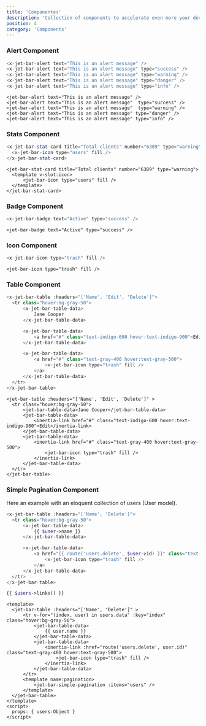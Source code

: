 ```yaml
---
title: 'Componentes'
description: 'Collection of components to accelerate even more your development with Laravel Jetstream.'
position: 4
category: 'Components'
---
```


### Alert Component

<code-group>
  <code-block label="For Livewire stack" active>

  ```php
<x-jet-bar-alert text="This is an alert message" />
<x-jet-bar-alert text="This is an alert message" type="success" />
<x-jet-bar-alert text="This is an alert message" type="warning" />
<x-jet-bar-alert text="This is an alert message" type="danger" />
<x-jet-bar-alert text="This is an alert message" type="info" />
  ```

  </code-block>
  <code-block label="For InertiaJS stack">

  ```vue
<jet-bar-alert text="This is an alert message" />
<jet-bar-alert text="This is an alert message"  type="success" />
<jet-bar-alert text="This is an alert message"  type="warning" />
<jet-bar-alert text="This is an alert message" type="danger" />
<jet-bar-alert text="This is an alert message" type="info" />
  ```

  </code-block>
</code-group>

### Stats Component

<code-group>
  <code-block label="For Livewire stack" active>

  ```php
<x-jet-bar-stat-card title="Total clients" number="6389" type="warning" >
    <x-jet-bar-icon type="users" fill />
</x-jet-bar-stat-card>
  ```

  </code-block>
  <code-block label="For InertiaJS stack">

  ```vue
<jet-bar-stat-card title="Total clients" number="6389" type="warning">
    <template v-slot:icon>
        <jet-bar-icon type="users" fill />
    </template>
</jet-bar-stat-card>
  ```

  </code-block>
</code-group>

### Badge Component

<code-group>
  <code-block label="For Livewire stack" active>

  ```php
<x-jet-bar-badge text="Active" type="success" />
  ```

  </code-block>
  <code-block label="For InertiaJS stack">

  ```vue
<jet-bar-badge text="Active" type="success" />
  ```

  </code-block>
</code-group>

### Icon Component

<code-group>
  <code-block label="For Livewire stack" active>

  ```php
<x-jet-bar-icon type="trash" fill />
  ```

  </code-block>
  <code-block label="For InertiaJS stack">

  ```vue
<jet-bar-icon type="trash" fill />
  ```

  </code-block>
</code-group>

### Table Component

<code-group>
  <code-block label="For Livewire stack" active>

  ```php
<x-jet-bar-table :headers="['Name', 'Edit', 'Delete']">
    <tr class="hover:bg-gray-50">
        <x-jet-bar-table-data>
            Jane Cooper
        </x-jet-bar-table-data>

        <x-jet-bar-table-data>
            <a href="#" class="text-indigo-600 hover:text-indigo-900">Edit</a>
        </x-jet-bar-table-data>

        <x-jet-bar-table-data>
            <a href="#" class="text-gray-400 hover:text-gray-500">
                <x-jet-bar-icon type="trash" fill />
            </a>
        </x-jet-bar-table-data>
    </tr>
</x-jet-bar-table>
  ```

  </code-block>
  <code-block label="For InertiaJS stack">

  ```vue
<jet-bar-table :headers="['Name', 'Edit', 'Delete']" >
    <tr class="hover:bg-gray-50">
        <jet-bar-table-data>Jane Cooper</jet-bar-table-data>
        <jet-bar-table-data>
            <inertia-link href="#" class="text-indigo-600 hover:text-indigo-900">Edit</inertia-link>
        </jet-bar-table-data>
        <jet-bar-table-data>
            <inertia-link href="#" class="text-gray-400 hover:text-gray-500">
                <jet-bar-icon type="trash" fill />
            </inertia-link>
        </jet-bar-table-data>
    </tr>
</jet-bar-table>
  ```

  </code-block>
</code-group>

### Simple Pagination Component

Here an example with an eloquent collection of users (User model).

<code-group>
  <code-block label="For Livewire stack" active>

  ```php
<x-jet-bar-table :headers="['Name', 'Delete']">
    <tr class="hover:bg-gray-50">
        <x-jet-bar-table-data>
            {{ $user->name }}
        </x-jet-bar-table-data>

        <x-jet-bar-table-data>
            <a href="{{ route('users.delete', $user->id) }}" class="text-gray-400 hover:text-gray-500">
                <x-jet-bar-icon type="trash" fill />
            </a>
        </x-jet-bar-table-data>
    </tr>
</x-jet-bar-table>

{{ $users->links() }}
  ```

  </code-block>
  <code-block label="For InertiaJS stack">

  ```vue
<template>
    <jet-bar-table :headers="['Name', 'Delete']" >
        <tr v-for="(index, user) in users.data" :key="index" class="hover:bg-gray-50">
            <jet-bar-table-data>
                {{ user.name }}
            </jet-bar-table-data>
            <jet-bar-table-data>
                <inertia-link :href="route('users.delete', user.id)" class="text-gray-400 hover:text-gray-500">
                    <jet-bar-icon type="trash" fill />
                </inertia-link>
            </jet-bar-table-data>
        </tr>
        <template name:pagination>
            <jet-bar-simple-pagination :items="users" />
        </template>
    </jet-bar-table>
</template>
<script>
    props: { users:Object }
</script>
  ```

  </code-block>
</code-group>